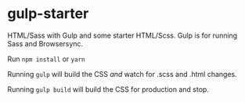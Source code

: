 # gulp-starter
HTML/Sass with Gulp and some starter HTML/Scss. Gulp is for running Sass and Browsersync.

Run `npm install` or `yarn`

Running `gulp` will build the CSS _and_ watch for .scss and .html changes.

Running `gulp build` will build the CSS for production and stop.
